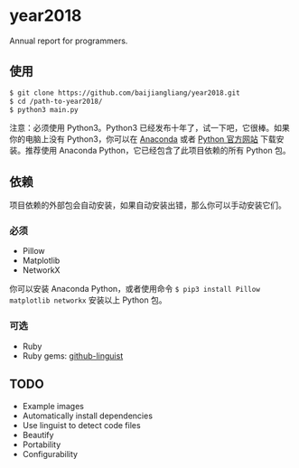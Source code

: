 # year2018
Annual report for programmers.

## 使用
```bash
$ git clone https://github.com/baijiangliang/year2018.git
$ cd /path-to-year2018/
$ python3 main.py
```
注意：必须使用 Python3。Python3 已经发布十年了，试一下吧，它很棒。如果你的电脑上没有 Python3，你可以在 [Anaconda](https://www.anaconda.com/download/) 或者 [Python 官方网站](https://www.python.org/downloads/) 下载安装。推荐使用 Anaconda Python，它已经包含了此项目依赖的所有 Python 包。

## 依赖
项目依赖的外部包会自动安装，如果自动安装出错，那么你可以手动安装它们。

### 必须
- Pillow
- Matplotlib
- NetworkX

你可以安装 Anaconda Python，或者使用命令 `$ pip3 install Pillow matplotlib networkx` 安装以上 Python 包。

### 可选
- Ruby
- Ruby gems: [github-linguist](https://github.com/github/linguist)

## TODO
- Example images
- Automatically install dependencies
- Use linguist to detect code files
- Beautify
- Portability
- Configurability

